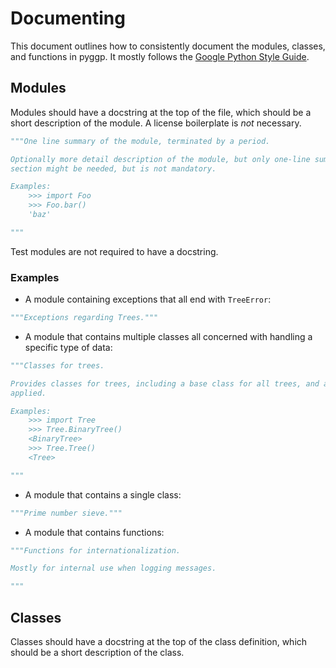 # Documenting

This document outlines how to consistently document the modules, classes, and functions in pyggp. It mostly follows the
[Google Python Style Guide](https://google.github.io/styleguide/pyguide.html).

## Modules

Modules should have a docstring at the top of the file, which should be a short description of the module. A license
boilerplate is *not* necessary.

```python
"""One line summary of the module, terminated by a period.

Optionally more detail description of the module, but only one-line summary is fine as well. Additionally, an Examples
section might be needed, but is not mandatory.

Examples:
    >>> import Foo
    >>> Foo.bar()
    'baz'

"""
```

Test modules are not required to have a docstring.

### Examples

- A module containing exceptions that all end with `TreeError`:

```python
"""Exceptions regarding Trees."""
```

- A module that contains multiple classes all concerned with handling a specific type of data:

```python
"""Classes for trees.

Provides classes for trees, including a base class for all trees, and a class for binary trees with optimizations
applied.

Examples:
    >>> import Tree
    >>> Tree.BinaryTree()
    <BinaryTree>
    >>> Tree.Tree()
    <Tree>

"""
```

- A module that contains a single class:

```python
"""Prime number sieve."""
```

- A module that contains functions:

```python
"""Functions for internationalization.

Mostly for internal use when logging messages.

"""
```

## Classes

Classes should have a docstring at the top of the class definition, which should be a short description of the class.
